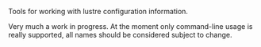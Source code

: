 Tools for working with lustre configuration information.

Very much a work in progress. At the moment only command-line usage is really supported, all names should be considered subject to change.
